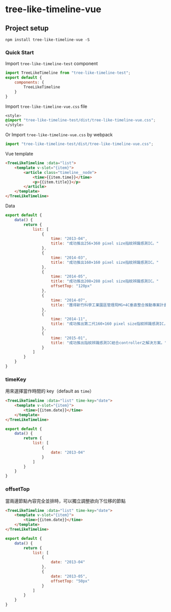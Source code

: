 # tree-like-timeline-vue

## Project setup
```
npm install tree-like-timeline-vue -S
```

### Quick Start
Import `tree-like-timeline-test` component
```js
import TreeLikeTimeline from "tree-like-timeline-test";
export default {
    components: {
        TreeLikeTimeline
    }
}
```

Import `tree-like-timeline-vue.css` file
```css
<style>
@import "tree-like-timeline-test/dist/tree-like-timeline-vue.css";
</style>
```

Or
Import `tree-like-timeline-vue.css` by webpack
```js
import "tree-like-timeline-test/dist/tree-like-timeline-vue.css";
```

Vue template
```html
<TreeLikeTimeline :data="list">
    <template v-slot="{item}">
        <article class="timeline__node">
            <time>{{item.time}}</time>
            <p>{{item.title}}</p>
        </article>
    </template>
</TreeLikeTimeline>
```

Data
```js
export default {
    data() {
        return {
            list: [
                {
                    time: "2013-04",
                    title: "成功推出256×360 pixel size指紋辨識感測IC。"
                },
                {
                    time: "2014-03",
                    title: "成功推出160×160 pixel size指紋辨識感測IC。"
                },
                {
                    time: "2014-05",
                    title: "成功推出208×288 pixel size指紋辨識感測IC。"
                    offsetTop: "120px"
                },
                {
                    time: "2014-07",
                    title: "獲得新竹科學工業園區管理局MG+4C垂直整合推動專案計畫補助「用於智慧型手持設備支具防偽功能指紋感測裝置」開發案。"
                },
                {
                    time: "2014-11",
                    title: "成功推出第二代160×160 pixel size指紋辨識感測IC，適用於智慧型手持設備。"
                },
                {
                    time: "2015-01",
                    title: "成功推出指紋辨識感測IC結合controller之解決方案。"
                }
            ]
        }
    }
}
```

### timeKey
用來選擇當作時間的 key（default as `time`）
```html
<TreeLikeTimeline :data="list" time-key="date">
    <template v-slot="{item}">
        <time>{{item.date}}</time>
    </template>
</TreeLikeTimeline>
```
```js
export default {
    data() {
        return {
            list: [
                {
                    date: "2013-04"
                }
            ]
        }
    }
}
```

### offsetTop
當兩邊節點內容完全並排時，可以獨立調整欲向下位移的節點
```html
<TreeLikeTimeline :data="list" time-key="date">
    <template v-slot="{item}">
        <time>{{item.date}}</time>
    </template>
</TreeLikeTimeline>
```
```js
export default {
    data() {
        return {
            list: [
                {
                    date: "2013-04"
                },
                {
                    date: "2013-05",
                    offsetTop: "50px"
                }
            ]
        }
    }
}
```